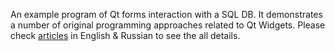 An example program of Qt forms interaction with a SQL DB.
It demonstrates a number of original programming approaches related to Qt Widgets.
Please check [articles](https://github.com/stanislav888/AddressBook/wiki) in English & Russian to see the all details.

